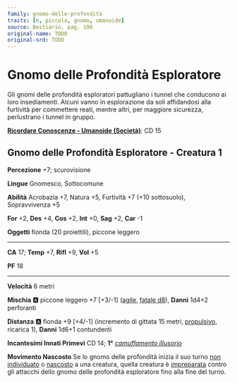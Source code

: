 ```yaml
---
family: gnomo-delle-profondità
traits: [n, piccola, gnomo, umanoide]
source: Bestiario, pag. 190
original-name: TODO
original-srd: TODO
---
```


# Gnomo delle Profondità Esploratore

Gli gnomi delle profondità esploratori pattugliano i tunnel che conducono ai loro insediamenti. Alcuni vanno in esplorazione da soli affidandosi alla furtività per commettere reati, mentre altri, per maggiore sicurezza, perlustrano i tunnel in gruppo.

**[Ricordare Conoscenze - Umanoide (Società)](/azioni/ricordare-conoscenze)**: CD 15

## Gnomo delle Profondità Esploratore - Creatura 1

**Percezione** +7; scurovisione

**Lingue** Gnomesco, Sottocomune

**Abilità** Acrobazia +7, Natura +5, Furtività +7 (+10 sottosuolo), Sopravvivenza +5

**For** +2, **Des** +4, **Cos** +2, **Int** +0, **Sag** +2, **Car** -1

**Oggetti** fionda (20 proiettili), piccone leggero

***

**CA** 17; **Temp** +7, **Rifl** +9, **Vol** +5

**PF** 18

***

**Velocità** 6 metri

**Mischia** :a: piccone leggero +7 \[+3/-1] ([agile](/tratti/agile), [fatale d8](/tratti/fatale)), **Danni** 1d4+2 perforanti

**Distanza** :a: fionda +9 \[+4/-1] (incremento di gittata 15 metri, [propulsivo](/tratti/propulsivo), ricarica 1), **Danni** 1d6+1 contundenti

**Incantesimi Innati Primevi** CD 14; **1°** *[camuffamento illusorio](/incantesimi/camuffamento-illusorio)*

**Movimento Nascosto** Se lo gnomo delle profondità inizia il suo turno [non individuato](/condizioni/non-individuato) o [nascosto](/condizioni/nascosto) a una creatura, quella creatura è [impreparata](/condizioni/impreparato) contro gli attacchi dello gnomo delle profondità esploratore fino alla fine del turno.
